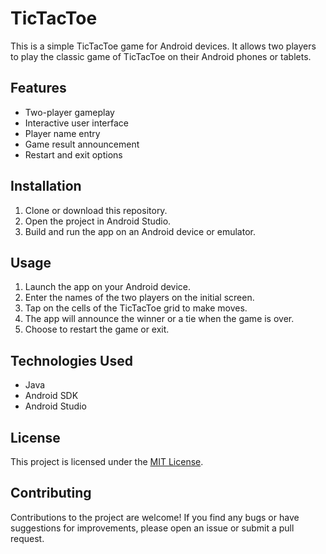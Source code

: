 # TicTacToe

This is a simple TicTacToe game for Android devices. It allows two players to play the classic game of TicTacToe on their Android phones or tablets.

## Features

- Two-player gameplay
- Interactive user interface
- Player name entry
- Game result announcement
- Restart and exit options

## Installation

1. Clone or download this repository.
2. Open the project in Android Studio.
3. Build and run the app on an Android device or emulator.

## Usage

1. Launch the app on your Android device.
2. Enter the names of the two players on the initial screen.
3. Tap on the cells of the TicTacToe grid to make moves.
4. The app will announce the winner or a tie when the game is over.
5. Choose to restart the game or exit.

## Technologies Used

- Java
- Android SDK
- Android Studio

## License

This project is licensed under the [MIT License](LICENSE).

## Contributing

Contributions to the project are welcome! If you find any bugs or have suggestions for improvements, please open an issue or submit a pull request.

